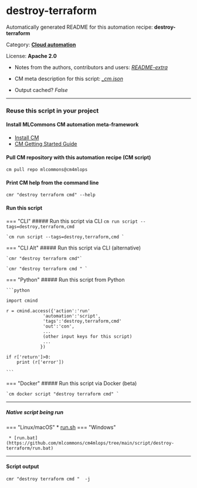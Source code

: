 # destroy-terraform
Automatically generated README for this automation recipe: **destroy-terraform**

Category: **[Cloud automation](..)**

License: **Apache 2.0**

* Notes from the authors, contributors and users: [*README-extra*](https://github.com/mlcommons/cm4mlops/tree/main/script/destroy-terraform/README-extra.md)

* CM meta description for this script: *[_cm.json](https://github.com/mlcommons/cm4mlops/tree/main/script/destroy-terraform/_cm.json)*
* Output cached? *False*

---
### Reuse this script in your project

#### Install MLCommons CM automation meta-framework

* [Install CM](https://docs.mlcommons.org/ck/install)
* [CM Getting Started Guide](https://docs.mlcommons.org/ck/getting-started/)

#### Pull CM repository with this automation recipe (CM script)

```cm pull repo mlcommons@cm4mlops```

#### Print CM help from the command line

````cmr "destroy terraform cmd" --help````

#### Run this script

=== "CLI"
    ##### Run this script via CLI
    `cm run script --tags=destroy,terraform,cmd`

    `cm run script --tags=destroy,terraform,cmd `

=== "CLI Alt"
    ##### Run this script via CLI (alternative)

    `cmr "destroy terraform cmd"`

    `cmr "destroy terraform cmd " `


=== "Python"
    ##### Run this script from Python


    ```python

    import cmind

    r = cmind.access({'action':'run'
                  'automation':'script',
                  'tags':'destroy,terraform,cmd'
                  'out':'con',
                  ...
                  (other input keys for this script)
                  ...
                 })

    if r['return']>0:
        print (r['error'])

    ```


=== "Docker"
    ##### Run this script via Docker (beta)

    `cm docker script "destroy terraform cmd" `

___


##### Native script being run
=== "Linux/macOS"
     * [run.sh](https://github.com/mlcommons/cm4mlops/tree/main/script/destroy-terraform/run.sh)
=== "Windows"

     * [run.bat](https://github.com/mlcommons/cm4mlops/tree/main/script/destroy-terraform/run.bat)
___
#### Script output
`cmr "destroy terraform cmd "  -j`